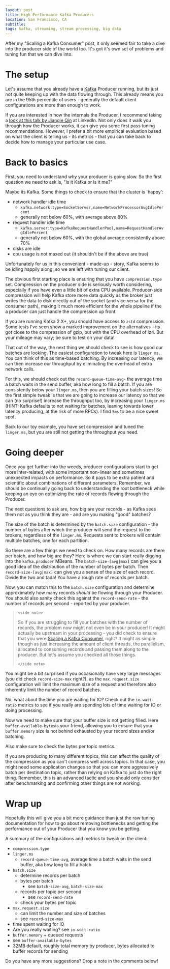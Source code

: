 ```yaml
---
layout: post
title: High Performance Kafka Producers
location: San Francisco, CA
subtitle:
tags: kafka, streaming, stream processing, big data
---
```


After my "Scaling a Kafka Consumer" post, it only seemed fair to take a dive into the producer side of the world too. It's got 
it's own set of problems and tuning fun that we can dive into.

# The setup

Let's assume that you already have a [Kafka] Producer running, but its just not quite keeping up
with the data flowing through. This already means you are in the 95th percentile of users - 
generally the default client configurations are more than enough to work.

If you are interested in how the internals the Producer, I recommend taking a [look at this talk by 
Jiangie Qin](https://www.slideshare.net/JiangjieQin/producer-performance-tuning-for-apache-kafka-63147600) at 
LinkedIn. Not only does it walk you through how the Producer works, it can give you some first pass tuning 
recommendations. However, I prefer a bit more empirical evaluation based on what the client is telling us - its 
metrics - that you can take back to decide how to manage your particular use case.

# Back to basics

First, you need to understand _why_ your producer is going slow. So the first question we need to ask is, 
"Is it Kafka or is it me?"

Maybe its Kafka. Some things to check to ensure that the cluster is 'happy':
 * network handler idle time 
   * `kafka.network:type=SocketServer,name=NetworkProcessorAvgIdlePercent`
   * generally not below 60%, with average above 80%
 * request handler idle time
   * `kafka.server:type=KafkaRequestHandlerPool,name=RequestHandlerAvgIdlePercent` 
   * generally not below 60%, with the global average consistently above 70%
 * disks are idle
 * cpu usage is not maxed out (it shouldn't be if the above are true)

Unfortunately for us in this convenient - made-up -  story, Kafka seems to be idling happily along, so we are left with 
tuning  our client.
 
The obvious first starting place is ensuring that you have `compression.type` set. Compression on the producer side 
is seriously worth considering, especially if you have even a little bit of extra CPU available. Producer-side 
compression will help Kafka store more data quickly as the broker just writes the data to disk directly out of the 
socket (and vice versa for the consumer path), making it much more efficient for the whole pipeline if the a producer
can just handle the compression up front.

If you are running Kafka 2.X+, you should have access to `zstd` compression. Some tests I've seen show a marked 
improvement on the alternatives - its got  close to the compression of gzip, but with the CPU overhead of lz4. But 
your mileage may vary; be sure to test on your data! 
 
That out of the way, the next thing we should check to see is how good our batches are looking. The easiest 
configuration to tweak here is `linger.ms`. You can think of this as time-based batching. By increasing our latency, 
we can then increase our throughput by eliminating the overhead of extra network calls. 

For this, we should check out the `record-queue-time-avg`- the average 
time a batch waits in the send buffer, aka how long to fill a batch. If you are consistently below your `linger.ms`, 
then you are filling your batch sizes! So the first simple tweak is that we are going to increase our latency so that
 we can (no surprise!) increase the throughput too, by increasing your `linger.ms` (HINT: Kafka defaults to not 
 waiting for batches, leaning towards lower  latency producing, at the risk of more RPCs). I find `5ms` to be 
 a nice sweet spot.

Back to our toy example, you have set compression and tuned the `linger.ms`, but you are still not getting the 
throughput you need.

# Going deeper

Once you get further into the weeds, producer configurations start to get more inter-related, with some important 
non-linear and sometimes unexpected impacts on performance. So it pays to be extra patient and scientific about 
combinations of different parameters. Remember, we should be continually going back to understanding the root 
bottleneck while keeping an eye on optimizing the rate of records flowing through the Producer.

The next questions to ask are, how big are your records - as Kafka sees them not as you think they are - and are you 
making "good" batches?

The size of the batch is determined by the `batch.size` configuration - the number of bytes after which the producer 
will send the request to the brokers, regardless of the `linger.ms`. Requests sent to brokers will contain multiple 
batches, one for each partition.

So there are a few things we need to check on. How many records are there per batch, and how big are they? Here is 
where we can start really digging into the `kafka.producer` MBeans. The `batch-size-[avg|max]` can give you a good 
idea of the distribution of the number of bytes per batch. Then `record-size-[avg|max]` can give you a sense of the 
size of each record. Divide the two and tada! You have a rough rate of records per batch.

Now, you can match this to the `batch.size` configuration and determine approximately how many records _should_ be 
flowing through your Producer. You should also sanity check this against the `record-send-rate` - the number of records 
per second - reported by your producer.

 >  `<side note>`
 > 
 > So if you are struggling to fill your batches with the number of records, the problem now might not even be in your 
producer! It might actually be upstream in your processing - you did check to ensure that you were [Scaling a Kafka 
Consumer], right? It might as simple though as just increasing the amount of client threads, the parallelism, 
allocated to consuming records and passing them along to the producer. But let's assume you checked all those things.
 >
 > `</side note>`
 
You might be a bit surprised if you occasionally have very large messages (you did check `record-size-max` right?), 
as the `max.request.size` configuration will limit the maximum size of a request and therefore also inherently limit 
the number of record batches.

No, what about the time you are waiting for IO? Check out the `io-wait-ratio` metrics to see if you really are 
spending lots of time waiting for IO or doing processing. 

Now we need to make sure that your buffer size is not getting filled. Here `buffer-available-bytes`is your friend, 
allowing you to ensure that your `buffer.memory` size is not behind exhausted by your record sizes and/or batching.

Also make sure to check the bytes per topic metrics.

If you are producing to many different topics, this can affect 
the quality of the compression as you can't compress well across topics. In that case, you might need some 
application changes so that you can more aggressively batch per destination topic, rather than relying on Kafka to 
just do the right thing. Remember, this is an advanced tactic and you should only consider after benchmarking and 
confirming other things are not working. 

# Wrap up

Hopefully this will give you a bit more guidance than just the raw tuning documentation for how to go about removing 
bottlenecks and getting the performance out of your Producer that you know you be getting.

A summary of the configurations and metrics to tweak on the client:

 * `compression.type`
 * `linger.ms`
    *  `record-queue-time-avg`, average time a batch waits in the send buffer, aka how long to fill a batch
 * `batch.size`
    * determine records per batch
    * bytes per batch
       * see `batch-size-avg`, `batch-size-max`
    * records per topic per second
       * see `record-send-rate`
    * check your bytes per topic
 * `max.request.size`
   * can limit the number and size of batches
   * see `record-size-max`
 * time spent waiting for IO 
  * Are you really waiting? see `io-wait-ratio`
 * `buffer.memory` + queued requests 
  * see `buffer-available-bytes`
  * 32MB default, roughly total memory by producer, bytes allocated to buffer records for sending

Do you have any more suggestions? Drop a note in the comments below!

[Kafka]: http://kafka.apache.org
[Scaling a Kafka Consumer]: TODO
